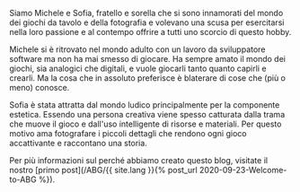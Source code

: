 Siamo Michele e Sofia, fratello e sorella che si sono innamorati del mondo dei giochi da tavolo e della fotografia e volevano una scusa per esercitarsi nella loro passione e al contempo offrire a tutti uno scorcio di questo hobby.

Michele si è ritrovato nel mondo adulto con un lavoro da sviluppatore software ma non ha mai smesso di giocare. Ha sempre amato il mondo dei giochi, sia analogici che digitali, e vuole giocarli tanto quanto capirli e crearli. Ma la cosa che in assoluto preferisce è blaterare di cose che (più o meno) conosce.

Sofia è stata attratta dal mondo ludico principalmente per la componente estetica. Essendo una persona creativa viene spesso catturata dalla trama che muove il gioco e dall'uso intelligente di risorse e materiali. Per questo motivo ama fotografare i piccoli dettagli che rendono ogni gioco accattivante e raccontano una storia.

Per più informazioni sul perché abbiamo creato questo blog, visitate il nostro [primo post](/ABG/{{ site.lang }}{% post_url 2020-09-23-Welcome-to-ABG %}).
